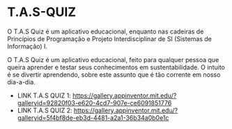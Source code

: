 # T.A.S-QUIZ
O T.A.S Quiz é um aplicativo educacional, enquanto nas cadeiras de Princípios de Programação e Projeto Interdisciplinar de SI (Sistemas de Informação) I.

O T.A.S Quiz é um aplicativo educacional, feito para qualquer pessoa que queira aprender e testar seus conhecimentos em sustentabilidade. O intuito é se divertir aprendendo, sobre este assunto que é tão corrente em nosso dia-a-dia.

- LINK T.A.S QUIZ 1: https://gallery.appinventor.mit.edu/?galleryid=92820f03-e620-4cd7-907e-ce6091851776
- LINK T.A.S QUIZ 2: https://gallery.appinventor.mit.edu/?galleryid=5f4bf8de-eb3d-4481-a2a1-36b34a0b0e1c
